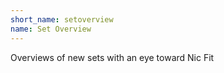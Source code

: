 ```yaml
---
short_name: setoverview
name: Set Overview
---
```

Overviews of new sets with an eye toward Nic Fit
